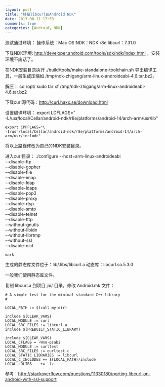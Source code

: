 ```yaml
---
layout: post
title: "移植libcurl到Android NDK"
date: 2013-08-11 17:50
comments: true
categories: [Android, NDK]
---
```


测试通过环境：
    操作系统：Mac OS
    NDK：NDK r8e
    libcurl：7.31.0

下载NDK环境: http://developer.android.com/tools/sdk/ndk/index.html ，安装环境不废话了。

在NDK安装目录执行
    ./build/tools/make-standalone-toolchain.sh
导出编译工具，一般生成压缩如 /tmp/ndk-zhigang/arm-linux-androideabi-4.6.tar.bz2。

解压：
    cd /opt/
    sudo tar xf /tmp/ndk-zhigang/arm-linux-androideabi-4.6.tar.bz2

下载curl源代码：http://curl.haxx.se/download.html

设置编译环境：
    export LDFLAGS="\
    -L/usr/local/Cellar/android-ndk/r8e/platforms/android-14/arch-arm/usr/lib"

    export CPPFLAGS="\
    -I/usr/local/Cellar/android-ndk/r8e/platforms/android-14/arch-arm/usr/include"

将以上路径修改为自己的NDK安装目录。

进入curl目录：
    ./configure --host=arm-linux-androideabi \
    --disable-ftp \
    --disable-gopher \
    --disable-file \
    --disable-imap \
    --disable-ldap \
    --disable-ldaps \
    --disable-pop3 \
    --disable-proxy \
    --disable-rtsp \
    --disable-smtp \
    --disable-telnet \
    --disable-tftp \
    --without-gnutls \
    --without-libidn \
    --without-librtmp \
    --without-ssl \
    --disable-dict

    mark

生成的静态库文件位于：lib/.libs/libcurl.a 动态库：libcurl.so.5.3.0

一般我们使用静态库文件。

复制 libcurl.a 到项目 jni/ 目录，修改 Android.mk 文件：

    # A simple test for the minimal standard C++ library
    #

    LOCAL_PATH := $(call my-dir)

    include $(CLEAR_VARS)
    LOCAL_MODULE := curl
    LOCAL_SRC_FILES := libcurl.a
    include $(PREBUILT_STATIC_LIBRARY)

    include $(CLEAR_VARS)
    LOCAL_CFLAGS = -Wno-psabi
    LOCAL_MODULE := curltest
    LOCAL_SRC_FILES := curltest.c
    LOCAL_STATIC_LIBRARIES := libcurl
    LOCAL_C_INCLUDES += $(LOCAL_PATH)/include
    LOCAL_LDLIBS    += -lz

参考：http://stackoverflow.com/questions/11330180/porting-libcurl-on-android-with-ssl-support
